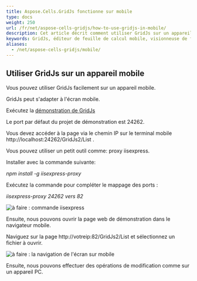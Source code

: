 ```yaml
---
title: Aspose.Cells.GridJs fonctionne sur mobile
type: docs
weight: 250
url: /fr/net/aspose-cells-gridjs/how-to-use-gridjs-in-mobile/
description: Cet article décrit comment utiliser GridJs sur un appareil mobile.
keywords: GridJs, éditeur de feuille de calcul mobile, visionneuse de feuille de calcul mobile, excel, vue, édition, mobile
aliases:
  - /net/aspose-cells-gridjs/mobile/
---
```


## Utiliser GridJs sur un appareil mobile

Vous pouvez utiliser GridJs facilement sur un appareil mobile. 

GridJs peut s'adapter à l'écran mobile.

Exécutez la [démonstration de GridJs](https://github.com/aspose-cells/Aspose.Cells-for-.NET/tree/master/Examples_GridJs "démonstration de GridJs")

Le port par défaut du projet de démonstration est 24262. 

Vous devez accéder à la page via le chemin IP sur le terminal mobile http://localhost:24262/GridJs2/List . 

Vous pouvez utiliser un petit outil comme: proxy iisexpress.

Installer avec la commande suivante:

*npm install -g iisexpress-proxy*

Exécutez la commande pour compléter le mappage des ports :

*iisexpress-proxy 24262 vers 82*

![à faire : commande iisexpress](iisproxy_port_map.png)

Ensuite, nous pouvons ouvrir la page web de démonstration dans le navigateur mobile.

Naviguez sur la page http://votreip:82/GridJs2/List et sélectionnez un fichier à ouvrir.

![à faire : la navigation de l'écran sur mobile](gridjs_edit_on_mobile.png)

Ensuite, nous pouvons effectuer des opérations de modification comme sur un appareil PC.
